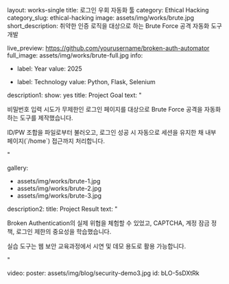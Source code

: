 layout: works-single
title: 로그인 우회 자동화 툴
category: Ethical Hacking
category_slug: ethical-hacking
image: assets/img/works/brute.jpg
short_description: 취약한 인증 로직을 대상으로 하는 Brute Force 공격 자동화 도구 개발

live_preview: https://github.com/yourusername/broken-auth-automator
full_image: assets/img/works/brute-full.jpg
info:
  - label: Year
    value: 2025

  - label: Technology
    value: Python, Flask, Selenium

description1:
  show: yes
  title: Project Goal
  text: "<p>비밀번호 입력 시도가 무제한인 로그인 페이지를 대상으로 Brute Force 공격을 자동화하는 도구를 제작했습니다.</p>
  <p>ID/PW 조합을 파일로부터 불러오고, 로그인 성공 시 자동으로 세션을 유지한 채 내부 페이지(`/home`) 접근까지 처리합니다.</p>"

gallery:
  - assets/img/works/brute-1.jpg
  - assets/img/works/brute-2.jpg
  - assets/img/works/brute-3.jpg

description2:
  title: Project Result
  text: "<p>Broken Authentication의 실제 위협을 체험할 수 있었고, CAPTCHA, 계정 잠금 정책, 로그인 제한의 중요성을 학습했습니다.</p>
  <p>실습 도구는 웹 보안 교육과정에서 시연 및 데모 용도로 활용 가능합니다.</p>"

video:
  poster: assets/img/blog/security-demo3.jpg
  id: bLO-5sDXtRk
